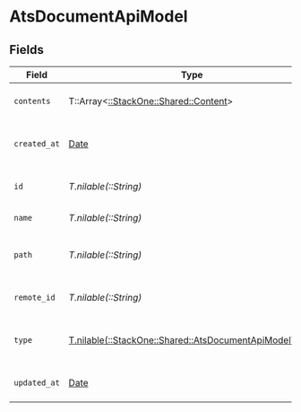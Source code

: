 # AtsDocumentApiModel


## Fields

| Field                                                                                                    | Type                                                                                                     | Required                                                                                                 | Description                                                                                              | Example                                                                                                  |
| -------------------------------------------------------------------------------------------------------- | -------------------------------------------------------------------------------------------------------- | -------------------------------------------------------------------------------------------------------- | -------------------------------------------------------------------------------------------------------- | -------------------------------------------------------------------------------------------------------- |
| `contents`                                                                                               | T::Array<[::StackOne::Shared::Content](../../models/shared/content.md)>                                  | :heavy_minus_sign:                                                                                       | The content of the file                                                                                  |                                                                                                          |
| `created_at`                                                                                             | [Date](https://ruby-doc.org/stdlib-2.6.1/libdoc/date/rdoc/Date.html)                                     | :heavy_minus_sign:                                                                                       | The creation date of the file                                                                            | 2021-01-01T01:01:01.000Z                                                                                 |
| `id`                                                                                                     | *T.nilable(::String)*                                                                                    | :heavy_minus_sign:                                                                                       | Unique identifier                                                                                        | 8187e5da-dc77-475e-9949-af0f1fa4e4e3                                                                     |
| `name`                                                                                                   | *T.nilable(::String)*                                                                                    | :heavy_minus_sign:                                                                                       | The name of the file                                                                                     | My Document                                                                                              |
| `path`                                                                                                   | *T.nilable(::String)*                                                                                    | :heavy_minus_sign:                                                                                       | The path where the file is stored                                                                        | /path/to/file                                                                                            |
| `remote_id`                                                                                              | *T.nilable(::String)*                                                                                    | :heavy_minus_sign:                                                                                       | Provider's unique identifier                                                                             | 8187e5da-dc77-475e-9949-af0f1fa4e4e3                                                                     |
| `type`                                                                                                   | [T.nilable(::StackOne::Shared::AtsDocumentApiModelType)](../../models/shared/atsdocumentapimodeltype.md) | :heavy_minus_sign:                                                                                       | The content type of the document                                                                         |                                                                                                          |
| `updated_at`                                                                                             | [Date](https://ruby-doc.org/stdlib-2.6.1/libdoc/date/rdoc/Date.html)                                     | :heavy_minus_sign:                                                                                       | The update date of the file                                                                              | 2021-01-02T01:01:01.000Z                                                                                 |